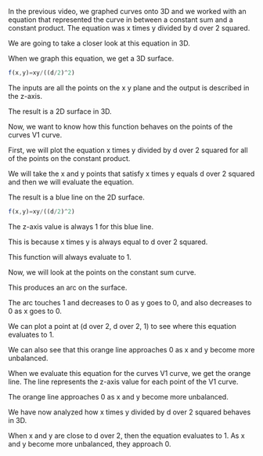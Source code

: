 In the previous video, we graphed curves onto 3D and we worked with an equation that represented the curve in between a constant sum and a constant product. The equation was x times y divided by d over 2 squared.  

We are going to take a closer look at this equation in 3D.  

When we graph this equation, we get a 3D surface.  

```javascript
f(x,y)=xy/((d/2)^2)
```

The inputs are all the points on the x y plane and the output is described in the z-axis.

The result is a 2D surface in 3D.  

Now, we want to know how this function behaves on the points of the curves V1 curve.

First, we will plot the equation x times y divided by d over 2 squared for all of the points on the constant product. 

We will take the x and y points that satisfy x times y equals d over 2 squared and then we will evaluate the equation. 

The result is a blue line on the 2D surface.

```javascript
f(x,y)=xy/((d/2)^2)
```

The z-axis value is always 1 for this blue line.

This is because x times y is always equal to d over 2 squared.

This function will always evaluate to 1.

Now, we will look at the points on the constant sum curve. 

This produces an arc on the surface.

The arc touches 1 and decreases to 0 as y goes to 0, and also decreases to 0 as x goes to 0.

We can plot a point at (d over 2, d over 2, 1) to see where this equation evaluates to 1.

We can also see that this orange line approaches 0 as x and y become more unbalanced.

When we evaluate this equation for the curves V1 curve, we get the orange line.  The line represents the z-axis value for each point of the V1 curve.

The orange line approaches 0 as x and y become more unbalanced.

We have now analyzed how x times y divided by d over 2 squared behaves in 3D.

When x and y are close to d over 2, then the equation evaluates to 1. As x and y become more unbalanced, they approach 0. 
